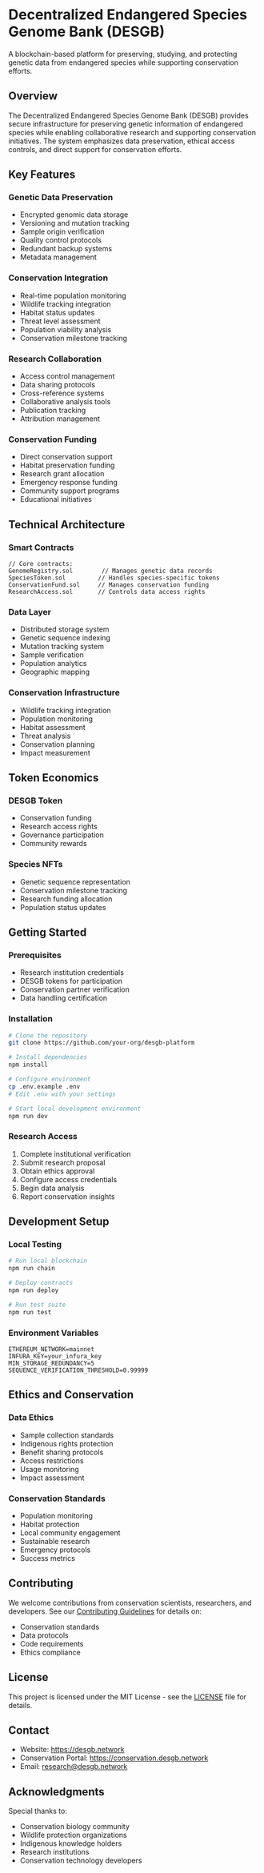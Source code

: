 # Decentralized Endangered Species Genome Bank (DESGB)

A blockchain-based platform for preserving, studying, and protecting genetic data from endangered species while supporting conservation efforts.

## Overview

The Decentralized Endangered Species Genome Bank (DESGB) provides secure infrastructure for preserving genetic information of endangered species while enabling collaborative research and supporting conservation initiatives. The system emphasizes data preservation, ethical access controls, and direct support for conservation efforts.

## Key Features

### Genetic Data Preservation
- Encrypted genomic data storage
- Versioning and mutation tracking
- Sample origin verification
- Quality control protocols
- Redundant backup systems
- Metadata management

### Conservation Integration
- Real-time population monitoring
- Wildlife tracking integration
- Habitat status updates
- Threat level assessment
- Population viability analysis
- Conservation milestone tracking

### Research Collaboration
- Access control management
- Data sharing protocols
- Cross-reference systems
- Collaborative analysis tools
- Publication tracking
- Attribution management

### Conservation Funding
- Direct conservation support
- Habitat preservation funding
- Research grant allocation
- Emergency response funding
- Community support programs
- Educational initiatives

## Technical Architecture

### Smart Contracts
```solidity
// Core contracts:
GenomeRegistry.sol        // Manages genetic data records
SpeciesToken.sol         // Handles species-specific tokens
ConservationFund.sol     // Manages conservation funding
ResearchAccess.sol       // Controls data access rights
```

### Data Layer
- Distributed storage system
- Genetic sequence indexing
- Mutation tracking system
- Sample verification
- Population analytics
- Geographic mapping

### Conservation Infrastructure
- Wildlife tracking integration
- Population monitoring
- Habitat assessment
- Threat analysis
- Conservation planning
- Impact measurement

## Token Economics

### DESGB Token
- Conservation funding
- Research access rights
- Governance participation
- Community rewards

### Species NFTs
- Genetic sequence representation
- Conservation milestone tracking
- Research funding allocation
- Population status updates

## Getting Started

### Prerequisites
- Research institution credentials
- DESGB tokens for participation
- Conservation partner verification
- Data handling certification

### Installation
```bash
# Clone the repository
git clone https://github.com/your-org/desgb-platform

# Install dependencies
npm install

# Configure environment
cp .env.example .env
# Edit .env with your settings

# Start local development environment
npm run dev
```

### Research Access
1. Complete institutional verification
2. Submit research proposal
3. Obtain ethics approval
4. Configure access credentials
5. Begin data analysis
6. Report conservation insights

## Development Setup

### Local Testing
```bash
# Run local blockchain
npm run chain

# Deploy contracts
npm run deploy

# Run test suite
npm run test
```

### Environment Variables
```
ETHEREUM_NETWORK=mainnet
INFURA_KEY=your_infura_key
MIN_STORAGE_REDUNDANCY=5
SEQUENCE_VERIFICATION_THRESHOLD=0.99999
```

## Ethics and Conservation

### Data Ethics
- Sample collection standards
- Indigenous rights protection
- Benefit sharing protocols
- Access restrictions
- Usage monitoring
- Impact assessment

### Conservation Standards
- Population monitoring
- Habitat protection
- Local community engagement
- Sustainable research
- Emergency protocols
- Success metrics

## Contributing

We welcome contributions from conservation scientists, researchers, and developers. See our [Contributing Guidelines](CONTRIBUTING.md) for details on:
- Conservation standards
- Data protocols
- Code requirements
- Ethics compliance

## License

This project is licensed under the MIT License - see the [LICENSE](LICENSE) file for details.

## Contact

- Website: https://desgb.network
- Conservation Portal: https://conservation.desgb.network
- Email: research@desgb.network

## Acknowledgments

Special thanks to:
- Conservation biology community
- Wildlife protection organizations
- Indigenous knowledge holders
- Research institutions
- Conservation technology developers
